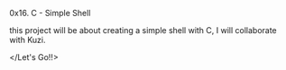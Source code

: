 0x16. C - Simple Shell

this project will be about creating a simple shell with C, I will collaborate with Kuzi. 

</Let's Go!!>
